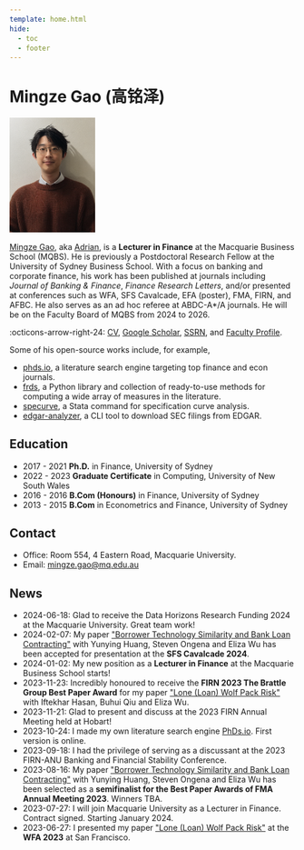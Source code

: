 ```yaml
---
template: home.html
hide:
  - toc
  - footer
--- 
```


# Mingze Gao (高铭泽)

<img id="hide-on-large" src="/images/AdrianAI.png" width="30%">

[Mingze Gao](https://mingze-gao.com), aka [Adrian](https://adrian-gao.com), is a **Lecturer in Finance** at the Macquarie Business School (MQBS). He is previously a Postdoctoral Research Fellow at the University of Sydney Business School. With a focus on banking and corporate finance, his work has been published at journals including _Journal of Banking & Finance_, _Finance Research Letters_, and/or presented at conferences such as WFA, SFS Cavalcade, EFA (poster), FMA, FIRN, and AFBC. He also serves as an ad hoc referee at ABDC-A*/A journals. He will be on the Faculty Board of MQBS from 2024 to 2026. 

<!-- [^1]: Poster session. -->

:octicons-arrow-right-24: [CV](https://mingze-gao.com/cv/), [Google Scholar](https://scholar.google.com/citations?user=5n1YYx0AAAAJ&hl=en&oi=ao), [SSRN](https://papers.ssrn.com/sol3/cf_dev/AbsByAuth.cfm?per_id=2999772), and [Faculty Profile](https://researchers.mq.edu.au/en/persons/mingze-gao).

<!-- Mingze has a strong background in programming and received First Prize in the 2010 National Olympiad in Informatics in Provinces (NOIP). His PhD thesis involves large-scale textual analysis and novel machine learning application, leading to a $500,000 grant from the Australian Research Council (ARC) Discovery Project financing his postdoctoral fellowship. He also has a Grad.Cert. in computing from UNSW with High Distinction, on, e.g., database, crypto and distributed ledger technology.  -->

Some of his open-source works include, for example,

- [phds.io](https://phds.io), a literature search engine targeting top finance and econ journals.
- [frds](https://frds.io), a Python library and collection of ready-to-use methods for computing a wide array of measures in the literature.
- [specurve](https://github.com/mgao6767/specurve), a Stata command for specification curve analysis.
- [edgar-analyzer](https://github.com/mgao6767/edgar-analyzer), a CLI tool to download SEC filings from EDGAR.

## Education

- 2017 - 2021 **Ph.D.** in Finance, University of Sydney
- 2022 - 2023 **Graduate Certificate** in Computing, University of New South Wales
- 2016 - 2016 **B.Com (Honours)** in Finance, University of Sydney
- 2013 - 2015 **B.Com** in Econometrics and Finance, University of Sydney

## Contact

- Office: Room 554, 4 Eastern Road, Macquarie University.
- Email: [mingze.gao@mq.edu.au](mailto:mingze.gao@mq.edu.au)

## News

- 2024-06-18: Glad to receive the Data Horizons Research Funding 2024 at the Macquarie University. Great team work!
- 2024-02-07: My paper ["Borrower Technology Similarity and Bank Loan Contracting"](https://papers.ssrn.com/sol3/papers.cfm?abstract_id=4579677) with Yunying Huang, Steven Ongena and Eliza Wu has been accepted for presentation at the **SFS Cavalcade 2024**.
- 2024-01-02: My new position as a **Lecturer in Finance** at the Macquarie Business School starts!
- 2023-11-23: Incredibly honoured to receive the **FIRN 2023 The Brattle Group Best Paper Award** for my paper ["Lone (Loan) Wolf Pack Risk"](https://papers.ssrn.com/sol3/papers.cfm?abstract_id=4331418) with Iftekhar Hasan, Buhui Qiu and Eliza Wu.
- 2023-11-21: Glad to present and discuss at the 2023 FIRN Annual Meeting held at Hobart!
- 2023-10-24: I made my own literature search engine [PhDs.io](https://phds.io). First version is online.
- 2023-09-18: I had the privilege of serving as a discussant at the 2023 FIRN-ANU Banking and Financial Stability Conference.
- 2023-08-16: My paper ["Borrower Technology Similarity and Bank Loan Contracting"](https://papers.ssrn.com/sol3/papers.cfm?abstract_id=4579677) with Yunying Huang, Steven Ongena and Eliza Wu has been selected as a **semifinalist for the Best Paper Awards of FMA Annual Meeting 2023**. Winners TBA.
- 2023-07-27: I will join Macquarie University as a Lecturer in Finance. Contract signed. Starting January 2024.
- 2023-06-27: I presented my paper ["Lone (Loan) Wolf Pack Risk"](https://papers.ssrn.com/sol3/papers.cfm?abstract_id=4331418) at the **WFA 2023** at San Francisco.

<!-- ## MRes/PhD students

I am seeking ideal candidates with a keen interest in financial intermediation and strong analytical skills. Priority will be given to students who demonstrate proficiency in Stata, SAS, R, Python, and machine learning.

If you are interested, please send your CV and research proposal to my email. -->
